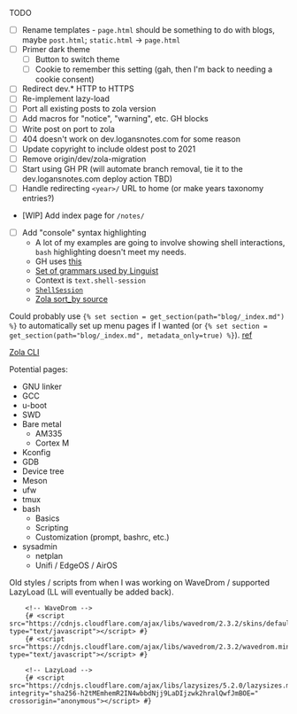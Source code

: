 TODO

- [ ] Rename templates - `page.html` should be something to do with blogs, maybe `post.html`; `static.html` -> `page.html`
- [ ] Primer dark theme
	+ [ ] Button to switch theme
	+ [ ] Cookie to remember this setting (gah, then I'm back to needing a cookie consent)
- [ ] Redirect dev.* HTTP to HTTPS
- [ ] Re-implement lazy-load
- [ ] Port all existing posts to zola version
- [ ] Add macros for "notice", "warning", etc. GH blocks
- [ ] Write post on port to zola
- [ ] 404 doesn't work on dev.logansnotes.com for some reason
- [ ] Update copyright to include oldest post to 2021
- [ ] Remove origin/dev/zola-migration
- [ ] Start using GH PR (will automate branch removal, tie it to the dev.logansnotes.com deploy action TBD)
- [ ] Handle redirecting `<year>/` URL to home (or make years taxonomy entries?)
- [WIP] Add index page for `/notes/`
- [ ] Add "console" syntax highlighting
	+ A lot of my examples are going to involve showing shell interactions, `bash` highlighting doesn't meet my needs.
	+ GH uses [this](https://github.com/atom/language-shellscript/blob/cad2413dc1b0b61f75f49dfae9e52a39e519f43d/grammars/shell-session.cson)
	+ [Set of grammars used by Linguist](https://github.com/github/linguist/tree/master/vendor/grammars)
	+ Context is `text.shell-session`
	+ [`ShellSession`](https://github.com/github/linguist/blob/master/lib/linguist/languages.yml#L5321)
	+ [Zola sort_by source](https://github.com/getzola/zola/blob/1ef8c85f53b4988fdafc0e6271cce590515d55aa/components/library/src/library.rs)

Could probably use `{% set section = get_section(path="blog/_index.md") %}` to automatically set up menu pages if I wanted (or `{% set section = get_section(path="blog/_index.md", metadata_only=true) %}`). [ref](https://www.getzola.org/documentation/templates/overview/)

[Zola CLI](https://www.getzola.org/documentation/getting-started/cli-usage/)


Potential pages:

- GNU linker
- GCC
- u-boot
- SWD
- Bare metal
	+ AM335
	+ Cortex M
- Kconfig
- GDB
- Device tree
- Meson
- ufw
- tmux
- bash
	+ Basics
	+ Scripting
	+ Customization (prompt, bashrc, etc.)
- sysadmin
	+ netplan
	+ Unifi / EdgeOS / AirOS


Old styles / scripts from when I was working on WaveDrom / supported LazyLoad (LL will eventually be added back).

```
	<!-- WaveDrom -->
	{# <script src="https://cdnjs.cloudflare.com/ajax/libs/wavedrom/2.3.2/skins/default.js" type="text/javascript"></script> #}
	{# <script src="https://cdnjs.cloudflare.com/ajax/libs/wavedrom/2.3.2/wavedrom.min.js" type="text/javascript"></script> #}

	<!-- LazyLoad -->
	{# <script src="https://cdnjs.cloudflare.com/ajax/libs/lazysizes/5.2.0/lazysizes.min.js" integrity="sha256-h2tMEmhemR2IN4wbbdNjj9LaDIjzwk2hralQwfJmBOE=" crossorigin="anonymous"></script> #}
```